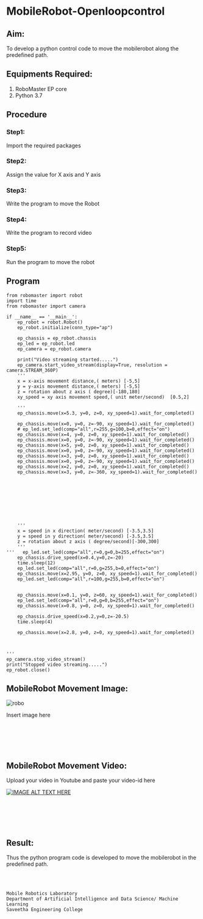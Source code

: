 # MobileRobot-Openloopcontrol
## Aim:

To develop a python control code to move the mobilerobot along the predefined path.

## Equipments Required:
1. RoboMaster EP core
2. Python 3.7

## Procedure

### Step1:

Import the required packages

### Step2:

Assign the value for X axis and Y axis

### Step3:

Write the program to move the Robot

### Step4:

Write the program to record video

### Step5:

Run the program to move the robot

## Program
```
from robomaster import robot
import time
from robomaster import camera

if __name__ == '__main__':
    ep_robot = robot.Robot()
    ep_robot.initialize(conn_type="ap")

    ep_chassis = ep_robot.chassis
    ep_led = ep_robot.led
    ep_camera = ep_robot.camera
          
    print("Video streaming started.....")
    ep_camera.start_video_stream(display=True, resolution = camera.STREAM_360P)
    ''' 
    x = x-axis movement distance,( meters) [-5,5]
    y = y-axis movement distance,( meters) [-5,5] 
    z = rotation about z axis ( degree)[-180,180]
    xy_speed = xy axis movement speed,( unit meter/second)  [0.5,2]

    '''
    ep_chassis.move(x=5.3, y=0, z=0, xy_speed=1).wait_for_completed()
 
    ep_chassis.move(x=0, y=0, z=-90, xy_speed=1).wait_for_completed()
    # ep_led.set_led(comp="all",r=255,g=100,b=0,effect="on")  
    ep_chassis.move(x=4, y=0, z=0, xy_speed=1).wait_for_completed() 
    ep_chassis.move(x=0, y=0, z=-90, xy_speed=1).wait_for_completed() 
    ep_chassis.move(x=5, y=0, z=0, xy_speed=1).wait_for_completed() 
    ep_chassis.move(x=0, y=0, z=-90, xy_speed=1).wait_for_completed() 
    ep_chassis.move(x=3, y=0, z=0, xy_speed=1).wait_for_completed() 
    ep_chassis.move(x=0, y=0, z=-90, xy_speed=1).wait_for_completed() 
    ep_chassis.move(x=2, y=0, z=0, xy_speed=1).wait_for_completed() 
    ep_chassis.move(x=3, y=0, z=-360, xy_speed=1).wait_for_completed() 
    








    '''
    x = speed in x direction( meter/second) [-3.5,3.5]
    y = speed in y direction( meter/second) [-3.5,3.5]
    z = rotation about z axis ( degree/second)[-300,300]
    '''
'''   ep_led.set_led(comp="all",r=0,g=0,b=255,effect="on")  
    ep_chassis.drive_speed(x=0.4,y=0,z=-20)
    time.sleep(12)
    ep_led.set_led(comp="all",r=0,g=255,b=0,effect="on") 
    ep_chassis.move(x=2.95, y=0, z=0, xy_speed=1).wait_for_completed()
    ep_led.set_led(comp="all",r=100,g=255,b=0,effect="on") 
    
    
    ep_chassis.move(x=0.1, y=0, z=60, xy_speed=1).wait_for_completed()
    ep_led.set_led(comp="all",r=0,g=0,b=255,effect="on") 
    ep_chassis.move(x=0.8, y=0, z=0, xy_speed=1).wait_for_completed()

    ep_chassis.drive_speed(x=0.2,y=0,z=-20.5)
    time.sleep(4)
    
    ep_chassis.move(x=2.8, y=0, z=0, xy_speed=1).wait_for_completed()

    
    
'''   
ep_camera.stop_video_stream()
print("Stopped video streaming.....")
ep_robot.close()
```
## MobileRobot Movement Image:

![robo](./img/robomaster.png)

Insert image here


<br/>
<br/>
<br/>
<br/>

## MobileRobot Movement Video:

Upload your video in Youtube and paste your video-id here

[![IMAGE ALT TEXT HERE](https://img.youtube.com/vi/YOUTUBE_VIDEO_ID_HERE/0.jpg)](https://www.youtube.com/watch?v=YOUTUBE_VIDEO_ID_HERE)

<br/>
<br/>
<br/>
<br/>

## Result:
Thus the python program code is developed to move the mobilerobot in the predefined path.


<br/>
<br/>

```
Mobile Robotics Laboratory
Department of Artificial Intelligence and Data Science/ Machine Learning
Saveetha Engineering College
```
